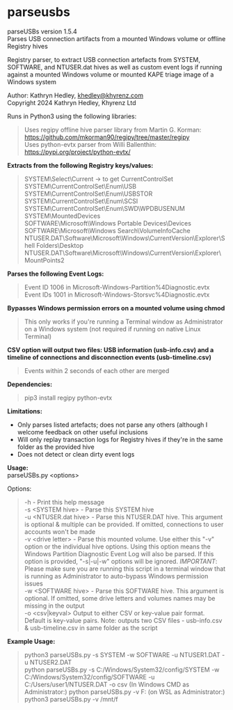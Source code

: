 # parseusbs
parseUSBs version 1.5.4  
Parses USB connection artifacts from a mounted Windows volume or offline Registry hives  


Registry parser, to extract USB connection artefacts from SYSTEM, SOFTWARE, and NTUSER.dat hives as well as custom event logs if running against a mounted Windows volume or mounted KAPE triage image of a Windows system  

Author: Kathryn Hedley, khedley@khyrenz.com  
Copyright 2024 Kathryn Hedley, Khyrenz Ltd  

Runs in Python3 using the following libraries:
> Uses regipy offline hive parser library from Martin G. Korman: https://github.com/mkorman90/regipy/tree/master/regipy  
> Uses python-evtx parser from Willi Ballenthin: https://pypi.org/project/python-evtx/


**Extracts from the following Registry keys/values:**  
>  SYSTEM\Select\Current -> to get CurrentControlSet  
>  SYSTEM\CurrentControlSet\Enum\USB  
>  SYSTEM\CurrentControlSet\Enum\USBSTOR  
>  SYSTEM\CurrentControlSet\Enum\SCSI  
>  SYSTEM\CurrentControlSet\Enum\SWD\WPDBUSENUM  
>  SYSTEM\MountedDevices  
>  SOFTWARE\Microsoft\Windows Portable Devices\Devices  
>  SOFTWARE\Microsoft\Windows Search\VolumeInfoCache  
>  NTUSER.DAT\Software\Microsoft\Windows\CurrentVersion\Explorer\Shell Folders\Desktop  
>  NTUSER.DAT\Software\Microsoft\Windows\CurrentVersion\Explorer\MountPoints2  

**Parses the following Event Logs:**  
>  Event ID 1006 in Microsoft-Windows-Partition%4Diagnostic.evtx  
>  Event IDs 1001 in Microsoft-Windows-Storsvc%4Diagnostic.evtx  

**Bypasses Windows permission errors on a mounted volume using chmod**  
> This only works if you're running a Terminal window as Administrator on a Windows system (not required if running on native Linux Terminal)
  
**CSV option will output two files: USB information (usb-info.csv) and a timeline of connections and disconnection events (usb-timeline.csv)**  
> Events within 2 seconds of each other are merged  

**Dependencies:**  
> pip3 install regipy python-evtx


**Limitations:**  
  - Only parses listed artefacts; does not parse any others (although I welcome feedback on other useful inclusions 
  - Will only replay transaction logs for Registry hives if they're in the same folder as the provided hive 
  - Does not detect or clean dirty event logs


**Usage:**  
  parseUSBs.py \<options\>  
	
Options:  
> 	-h 		          	- Print this help message  
>	-s    \<SYSTEM hive\>  		- Parse this SYSTEM hive    
>	-u    \<NTUSER.dat hive\> 	- Parse this NTUSER.DAT hive. This argument is optional & multiple can be provided. If omitted, connections to user accounts won\'t be made   
> 	-v    \<drive letter\>		- Parse this mounted volume. Use either this "-v" option or the individual hive options. Using this option means the Windows Partition Diagnostic Event Log will also be parsed. If this option is provided, "-s|-u|-w" options will be ignored. *IMPORTANT*: Please make sure you are running this script in a terminal window that is running as Administrator to auto-bypass Windows permission issues  
> 	-w    \<SOFTWARE hive\>	 	- Parse this SOFTWARE hive. This argument is optional. If omitted, some drive letters and volumes names may be missing in the output  
>	-o    \<csv|keyval\>		Output to either CSV or key-value pair format. Default is key-value pairs. Note: outputs two CSV files - usb-info.csv & usb-timeline.csv in same folder as the script  

**Example Usage:**  
>    python3 parseUSBs.py -s SYSTEM -w SOFTWARE -u NTUSER1.DAT -u NTUSER2.DAT  
>    python parseUSBs.py -s C:/Windows/System32/config/SYSTEM -w C:/Windows/System32/config/SOFTWARE -u C:/Users/user1/NTUSER.DAT -o csv
>    (In Windows CMD as Administrator:) python parseUSBs.py -v F: 
>    (on WSL as Administrator:) python3 parseUSBs.py -v /mnt/f  
